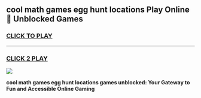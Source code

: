 
## cool math games egg hunt locations Play Online 👋 Unblocked Games
<h3>
<a href="https://news.freeplayer.one?title=cool_math_games_egg_hunt_locations&ref=17CMG">CLICK TO PLAY</a></h3>
<hr>

<h3>
<a href="https://news.freeplayer.one?title=cool_math_games_egg_hunt_locations&ref=17CMG">CLICK 2 PLAY</a>
  
</h3>

<a href="https://news.freeplayer.one?title=cool_math_games_egg_hunt_locations&ref=17CMG/"><img src="https://clearcache.store/games.png"></a>


**cool math games egg hunt locations games unblocked: Your Gateway to Fun and Accessible Online Gaming**
